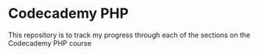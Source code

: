 # Codecademy PHP

This repository is to track my progress through each of the sections on the
Codecademy PHP course
